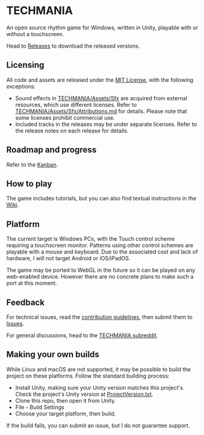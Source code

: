 # TECHMANIA
An open source rhythm game for Windows, written in Unity, playable with or without a touchscreen.

Head to [Releases](https://github.com/macmillan333/techmania/releases) to download the released versions.

## Licensing
All code and assets are released under the [MIT License](LICENSE), with the following exceptions:
* Sound effects in [TECHMANIA/Assets/Sfx](TECHMANIA/Assets/Sfx) are acquired from external resources, which use different licenses. Refer to [TECHMANIA/Assets/Sfx/Attributions.md](TECHMANIA/Assets/Sfx/Attributions.md) for details. Please note that some licenses prohibit commercial use.
* Included tracks in the releases may be under separate licenses. Refer to the release notes on each release for details.

## Roadmap and progress
Refer to the [Kanban](https://github.com/macmillan333/techmania/projects/1).

## How to play
The game includes tutorials, but you can also find textual instructions in the [Wiki](https://github.com/macmillan333/techmania/wiki/How-to-play).

## Platform
The current target is Windows PCs, with the Touch control scheme requiring a touchscreen monitor. Patterns using other control schemes are playable with a mouse and keyboard. Due to the associated cost and lack of hardware, I will not target Android or iOS/iPadOS.

The game may be ported to WebGL in the future so it can be played on any web-enabled device. However there are no concrete plans to make such a port at this moment.

## Feedback
For technical issues, read the [contribution guidelines](CONTRIBUTING.md), then submit them to [Issues](https://github.com/macmillan333/techmania/issues).

For general discussions, head to the [TECHMANIA subreddit](https://www.reddit.com/r/techmania).

## Making your own builds
While Linux and macOS are not supported, it may be possible to build the project on these platforms. Follow the standard building process:
* Install Unity, making sure your Unity version matches this project's. Check the project's Unity version at [ProjectVersion.txt](TECHMANIA/ProjectSettings/ProjectVersion.txt).
* Clone this repo, then open it from Unity.
* File - Build Settings
* Choose your target platform, then build.

If the build fails, you can submit an issue, but I do not guarantee support.

